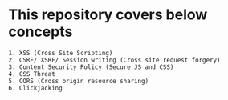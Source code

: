 # This repository covers below concepts
    1. XSS (Cross Site Scripting)
    2. CSRF/ XSRF/ Session writing (Cross site request forgery)
    3. Content Security Policy (Secure JS and CSS)
    4. CSS Threat
    5. CORS (Cross origin resource sharing)
    6. Clickjacking
